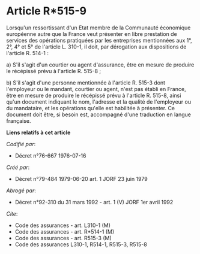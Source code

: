 # Article R*515-9

Lorsqu'un ressortissant d'un Etat membre de la Communauté économique européenne autre que la France veut présenter en libre
prestation de services des opérations pratiquées par les entreprises mentionnées aux 1°, 2°, 4° et 5° de l'article L. 310-1,
il doit, par dérogation aux dispositions de l'article R. 514-1 :

a) S'il s'agit d'un courtier ou agent d'assurance, être en mesure de produire le récépissé prévu à l'article R. 515-8 ; 

b) S'il s'agit d'une personne mentionnée à l'article R. 515-3 dont l'employeur ou le mandant, courtier ou agent, n'est pas
établi en France, être en mesure de produire le récépissé prévu à l'article R. 515-8, ainsi qu'un document indiquant le nom,
l'adresse et la qualité de l'employeur ou du mandataire, et les opérations qu'elle est habilitée à présenter. Ce document
doit être, si besoin est, accompagné d'une traduction en langue française.

**Liens relatifs à cet article**

_Codifié par_:

  - Décret n°76-667 1976-07-16

_Créé par_:

  - Décret n°79-484 1979-06-20 art. 1 JORF 23 juin 1979

_Abrogé par_:

  - Décret n°92-310 du 31 mars 1992 - art. 1 (V) JORF 1er avril 1992

_Cite_:

  - Code des assurances - art. L310-1 (M)
  - Code des assurances - art. R*514-1 (M)
  - Code des assurances - art. R515-3 (M)
  - Code des assurances L310-1, R514-1, R515-3, R515-8
